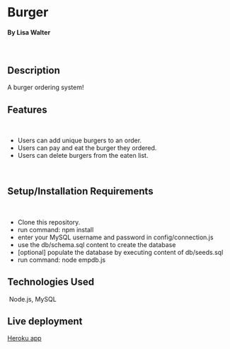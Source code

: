# Burger

#### By Lisa Walter
​
## Description
A burger ordering system!

## Features
​
* Users can add unique burgers to an order.
* Users can pay and eat the burger they ordered.
* Users can delete burgers from the eaten list. 


​
​
## Setup/Installation Requirements
​
* Clone this repository.
* run command: npm install
* enter your MySQL username and password in config/connection.js
* use the db/schema.sql content to create the database
* [optional] populate the database by executing content of db/seeds.sql
* run command: node empdb.js
​
​
​
## Technologies Used
​
Node.js, MySQL

## Live deployment
[Heroku app](https://damp-headland-71777.herokuapp.com/)